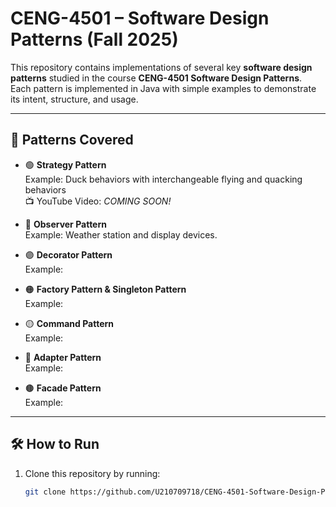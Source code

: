 # CENG-4501 – Software Design Patterns (Fall 2025)

This repository contains implementations of several key **software design patterns** studied in the course **CENG-4501 Software Design Patterns**.  
Each pattern is implemented in Java with simple examples to demonstrate its intent, structure, and usage.

---

## 📂 Patterns Covered

- 🟢 **Strategy Pattern**  
  Example: Duck behaviors with interchangeable flying and quacking behaviors  
  📺 YouTube Video: *COMING SOON!*

- 🔵 **Observer Pattern**  
  Example: Weather station and display devices.

- 🟣 **Decorator Pattern**  
  Example:

- 🟠 **Factory Pattern & Singleton Pattern**  
  Example:

- 🟡 **Command Pattern**  
  Example:

- 🔴 **Adapter Pattern**  
  Example:

- 🟤 **Facade Pattern**  
  Example:

---

## 🛠️ How to Run

1. Clone this repository by running:  
   ```bash
   git clone https://github.com/U210709718/CENG-4501-Software-Design-Patterns.git
